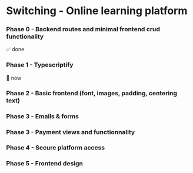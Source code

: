 # Switching - Online learning platform

### Phase 0 - Backend routes and minimal frontend crud functionality

✅ done

### Phase 1 - Typescriptify

📍 now

### Phase 2 - Basic frontend (font, images, padding, centering text)

### Phase 3 - Emails & forms

### Phase 3 - Payment views and functionnality

### Phase 4 - Secure platform access

### Phase 5 - Frontend design
